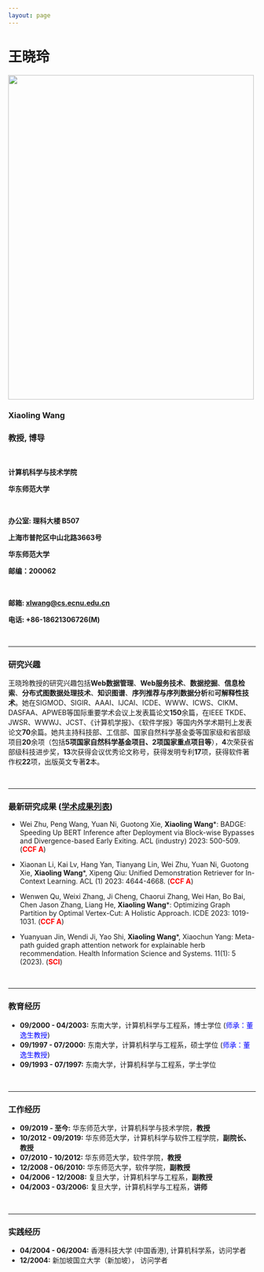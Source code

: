 ```yaml
---
layout: page
---
```


#  王晓玲 


<img src="https://yuewj123.github.io/xiaolingwang.jpg" class="floatpic2" width="500" height="660">


### Xiaoling Wang

### 教授, 博导

<br>

**计算机科学与技术学院**

**华东师范大学**

<br>

**办公室: 理科大楼 B507**

**上海市普陀区中山北路3663号**

**华东师范大学**

**邮编：200062**

<br>

**邮箱: xlwang@cs.ecnu.edu.cn**

**电话: +86-18621306726(M)**

<br>

---

### 研究兴趣

王晓玲教授的研究兴趣包括**Web数据管理**、**Web服务技术**、**数据挖掘**、**信息检索**、**分布式图数据处理技术**、**知识图谱**、**序列推荐与序列数据分析**和**可解释性技术**。她在SIGMOD、SIGIR、AAAI、IJCAI、ICDE、WWW、ICWS、CIKM、DASFAA、APWEB等国际重要学术会议上发表篇论文**150**余篇，在IEEE TKDE、JWSR、WWWJ、JCST、《计算机学报》、《软件学报》等国内外学术期刊上发表论文**70**余篇。她共主持科技部、工信部、国家自然科学基金委等国家级和省部级项目**20**余项（包括**5项国家自然科学基金项目、2项国家重点项目等**），**4**次荣获省部级科技进步奖，**13**次获得会议优秀论文称号，获得发明专利**17**项，获得软件著作权**22**项，出版英文专著**2**本。

<br>

---

### 最新研究成果 ([学术成果列表](https://yuewj123.github.io/publications))

- Wei Zhu,  Peng Wang,  Yuan Ni,  Guotong Xie,  **Xiaoling Wang***: BADGE: Speeding Up BERT Inference after Deployment via Block-wise Bypasses and Divergence-based Early Exiting. ACL (industry) 2023: 500-509. (**<font color='red'>CCF A</font>**)

- Xiaonan Li,  Kai Lv,  Hang Yan,  Tianyang Lin,  Wei Zhu,  Yuan Ni,  Guotong Xie,   **Xiaoling Wang***,  Xipeng Qiu: Unified Demonstration Retriever for In-Context Learning. ACL (1) 2023: 4644-4668. (**<font color='red'>CCF A</font>**)

- Wenwen Qu,  Weixi Zhang,  Ji Cheng,  Chaorui Zhang,  Wei Han,  Bo Bai,  Chen Jason Zhang,  Liang He,  **Xiaoling Wang***: Optimizing Graph Partition by Optimal Vertex-Cut: A Holistic Approach. ICDE 2023: 1019-1031. (**<font color='red'>CCF A</font>**)

- Yuanyuan Jin,  Wendi Ji,  Yao Shi,  **Xiaoling Wang***,  Xiaochun Yang: Meta-path guided graph attention network for explainable herb recommendation. Health Information Science and Systems. 11(1): 5 (2023). (**<font color='red'>SCI</font>**)

<br>

---

### 教育经历

- **09/2000 - 04/2003:** 东南大学，计算机科学与工程系，博士学位 (<font color='blue'>师承：董逸生教授</font>)
- **09/1997 - 07/2000:** 东南大学，计算机科学与工程系，硕士学位 (<font color='blue'>师承：董逸生教授</font>)   
- **09/1993 - 07/1997:** 东南大学，计算机科学与工程系，学士学位


<br>

***

### 工作经历

- **09/2019 - 至今:** 华东师范大学，计算机科学与技术学院，**教授**
- **10/2012 - 09/2019:** 华东师范大学，计算机科学与软件工程学院，**副院长、教授**
- **07/2010 - 10/2012:** 华东师范大学，软件学院，**教授**
- **12/2008 - 06/2010:** 华东师范大学，软件学院，**副教授**
- **04/2006 - 12/2008:** 复旦大学，计算机科学与工程系，**副教授**
- **04/2003 - 03/2006:** 复旦大学，计算机科学与工程系，**讲师**

<br>

***

### 实践经历

- **04/2004 - 06/2004:** 香港科技大学 (中国香港), 计算机科学系，访问学者
- **12/2004:** 新加坡国立大学（新加坡）， 访问学者

